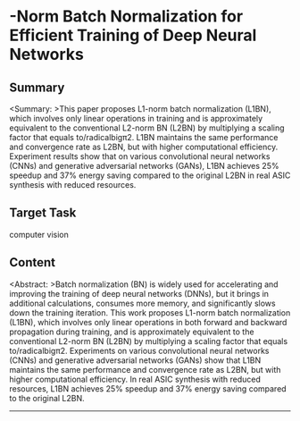 #  -Norm Batch Normalization for Efficient Training of Deep Neural Networks

## Summary

<Summary: >This paper proposes L1-norm batch normalization (L1BN), which involves only linear operations in training and is approximately equivalent to the conventional L2-norm BN (L2BN) by multiplying a scaling factor that equals to/radicalbigπ2. L1BN maintains the same performance and convergence rate as L2BN, but with higher computational efficiency. Experiment results show that on various convolutional neural networks (CNNs) and generative adversarial networks (GANs), L1BN achieves 25% speedup and 37% energy saving compared to the original L2BN in real ASIC synthesis with reduced resources.


## Target Task

computer vision

## Content

<Abstract: >Batch normalization (BN) is widely used for accelerating and improving the training of deep neural networks (DNNs), but it brings in additional calculations, consumes more memory, and significantly slows down the training iteration. This work proposes L1-norm batch normalization (L1BN), which involves only linear operations in both forward and backward propagation during training, and is approximately equivalent to the conventional L2-norm BN (L2BN) by multiplying a scaling factor that equals to/radicalbigπ2. Experiments on various convolutional neural networks (CNNs) and generative adversarial networks (GANs) show that L1BN maintains the same performance and convergence rate as L2BN, but with higher computational efficiency. In real ASIC synthesis with reduced resources, L1BN achieves 25% speedup and 37% energy saving compared to the original L2BN.



---

